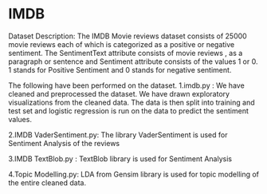 # IMDB



Dataset Description:
The IMDB Movie reviews dataset consists of 25000 movie reviews each of which is categorized as a positive or negative sentiment. The SentimentText attribute consists of movie reviews , as a paragraph or sentence and Sentiment attribute consists of the values 1 or 0. 1 stands for Positive Sentiment and 0 stands for negative sentiment.

The following have been performed on the dataset.
1.imdb.py : We have cleaned and preprocessed the dataset. We have drawn exploratory visualizations from the cleaned data. The data is then split into training and test set and logistic regression is run on the data to predict the sentiment values.

2.IMDB VaderSentiment.py: The library VaderSentiment is used for Sentiment Analysis of the reviews

3.IMDB TextBlob.py : TextBlob library is used for Sentiment Analysis

4.Topic Modelling.py: LDA from Gensim library is used for topic modelling of the entire cleaned data.

